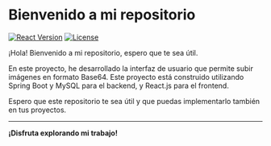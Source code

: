 # Bienvenido a mi repositorio
[![React Version](https://img.shields.io/badge/React-18.0.0-blue.svg)](https://reactjs.org/)
[![License](https://img.shields.io/badge/license-MIT-green.svg)](https://opensource.org/licenses/MIT)

¡Hola! Bienvenido a mi repositorio, espero que te sea útil.

En este proyecto, he desarrollado la interfaz de usuario que permite subir imágenes en formato Base64. Este proyecto está construido utilizando Spring Boot y MySQL para el backend, y React.js para el frontend.

Espero que este repositorio te sea útil y que puedas implementarlo también en tus proyectos.

---

**¡Disfruta explorando mi trabajo!**
